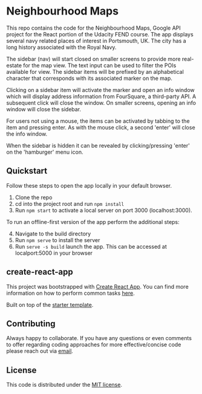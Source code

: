 # Neighbourhood Maps

This repo contains the code for the Neighbourhood Maps, Google API project for the React portion of the Udacity FEND course. The app displays several navy related places of interest in Portsmouth, UK. The city has a long history associated with the Royal Navy.

The sidebar (nav) will start closed on smaller screens to provide more real-estate for the map view. The text input can be used to filter the POIs available for view. The sidebar items will be prefixed by an alphabetical character that corresponds with its associated marker on the map.

Clicking on a sidebar item will activate the marker and open an info window which will display address information from FourSquare, a third-party API. A subsequent click will close the window. On smaller screens, opening an info window will close the sidebar.

For users not using a mouse, the items can be activated by tabbing to the item and pressing enter. As with the mouse click, a second 'enter' will close the info window.

When the sidebar is hidden it can be revealed by clicking/pressing 'enter' on the 'hamburger' menu icon.

## Quickstart

Follow these steps to open the app locally in your default browser.

1. Clone the repo
2. cd into the project root and run `npm install`
3. Run `npm start` to activate a local server on port 3000 (localhost:3000).

To run an offline-first version of the app perform the additional steps:

4. Navigate to the build directory
5. Run `npm serve` to install the server
6. Run `serve -s build` launch the app. This can be accessed at localport:5000 in your browser

## create-react-app

This project was bootstrapped with [Create React App](https://github.com/facebookincubator/create-react-app). You can find more information on how to perform common tasks [here](https://github.com/facebookincubator/create-react-app/blob/master/packages/react-scripts/template/README.md).

Built on top of the [starter template](https://github.com/udacity/reactnd-project-myreads-starter).

## Contributing

Always happy to collaborate. If you have any questions or even comments to offer regarding coding approaches for more effective/concise code please reach out via [email](mailto:sghconnolly@gmail.com).


## License
This code is distributed under the [MIT license](https://opensource.org/licenses/MIT).
